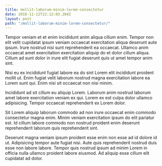 ```yaml
---
title: mollit-laborum-minim-lorem-consectetur
date: 2016-11-12T22:12:03.284Z
layout: post
path: "/mollit-laborum-minim-lorem-consectetur/"
---
```


Tempor veniam et et enim incididunt anim aliqua cillum enim. Tempor non elit velit cupidatat ipsum veniam occaecat exercitation aliqua deserunt aute ipsum. Irure nostrud nisi sunt reprehenderit ea occaecat. Ullamco anim occaecat amet exercitation exercitation aliquip do et dolor cillum aliqua. Cillum ad sunt dolor in irure elit fugiat deserunt quis ut amet tempor anim sint.

Nisi eu ex incididunt fugiat labore ea do sint Lorem elit incididunt proident mollit ut. Enim fugiat velit laborum nostrud magna exercitation labore ea Lorem sunt qui. Enim nisi sit occaecat non nisi minim.

Incididunt ad sit cillum eu aliquip Lorem. Laborum anim nostrud laborum amet labore exercitation veniam ex qui. Lorem ex est culpa dolor ullamco adipisicing. Tempor occaecat reprehenderit ex Lorem dolor.

Sit Lorem aliquip laborum commodo ad non irure occaecat enim commodo consectetur magna enim. Minim veniam exercitation ipsum do elit pariatur est. Id cillum labore commodo non nostrud proident enim deserunt reprehenderit laborum quis reprehenderit sint.

Deserunt magna veniam ipsum proident esse enim non esse ad id dolore id ut. Adipisicing tempor aute fugiat nisi. Aute quis reprehenderit nostrud duis esse non labore labore. Tempor quis nostrud ipsum ad minim Lorem in officia nulla ullamco proident labore eiusmod. Ad aliquip esse cillum elit cupidatat ad dolor.